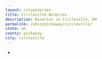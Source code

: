 ```yaml
---
layout: citywineries
title: Circleville Wineries
description: Wineries in Circleville, OH
permalink: /ohio/pickaway/circleville/
state: oh
county: pickaway
city: circleville
---
```

-
